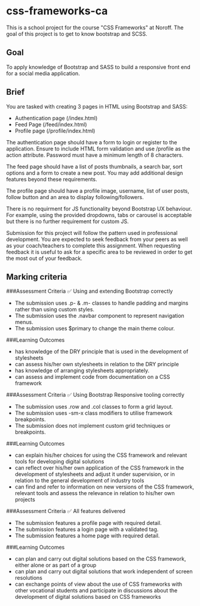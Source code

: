 # css-frameworks-ca
This is a school project for the course "CSS Frameworks" at Noroff. The goal of this project is to get to know bootstrap and SCSS.

## Goal
To apply knowledge of Bootstrap and SASS to build a responsive front end for a social media application.

## Brief
You are tasked with creating 3 pages in HTML using Bootstrap and SASS:

- Authentication page (/index.html)
- Feed Page (/feed/index.html)
- Profile page (/profile/index.html)

The authentication page should have a form to login or register to the application. Ensure to include HTML form validation and use /profile as the action attribute. Password must have a minimum length of 8 characters.

The feed page should have a list of posts thumbnails, a search bar, sort options and a form to create a new post. You may add additional design features beyond these requirements.

The profile page should have a profile image, username, list of user posts, follow button and an area to display following/followers.

There is no requirment for JS functionality beyond Bootstrap UX behaviour. For example, using the provided dropdowns, tabs or carousel is acceptable but there is no further requirement for custom JS.

Submission for this project will follow the pattern used in professional development. You are expected to seek feedback from your peers as well as your coach/teachers to complete this assignment. When requesting feedback it is useful to ask for a specific area to be reviewed in order to get the most out of your feedback.

## Marking criteria
###Assessment Criteria ✅
Using and extending Bootstrap correctly
- The submission uses .p- & .m- classes to handle padding and margins rather than using custom styles.
- The submission uses the .navbar component to represent navigation menus.
- The submission uses $primary to change the main theme colour.

###Learning Outcomes
- has knowledge of the DRY principle that is used in the development of stylesheets
- can assess his/her own stylesheets in relation to the DRY principle
- has knowledge of arranging stylesheets appropriately.
- can assess and implement code from documentation on a CSS framework

###Assessment Criteria ✅
Using Bootstrap Responsive tooling correctly
- The submission uses .row and .col classes to form a grid layout.
- The submission uses -sm-x class modifiers to utilise framework breakpoints.
- The submission does not implement custom grid techniques or breakpoints.


###Learning Outcomes
- can explain his/her choices for using the CSS framework and relevant tools for developing digital solutions
- can reflect over his/her own application of the CSS framework in the development of stylesheets and adjust it under supervision, or in relation to the general development of industry tools
- can find and refer to information on new versions of the CSS framework, relevant tools and assess the relevance in relation to his/her own projects

###Assessment Criteria ✅
All features delivered
- The submission features a profile page with required detail.
- The submission features a login page with a validated tag.
- The submission features a home page with required detail.

###Learning Outcomes
- can plan and carry out digital solutions based on the CSS framework, either alone or as part of a group
- can plan and carry out digital solutions that work independent of screen resolutions
- can exchange points of view about the use of CSS frameworks with other vocational students and participate in discussions about the development of digital solutions based on CSS frameworks
